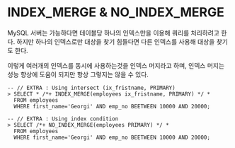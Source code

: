 # INDEX_MERGE & NO_INDEX_MERGE

MySQL 서버는 가능하다면 테이블당 하나의 인덱스만을 이용해 쿼리를 처리하려고 한다. 하지만 하나의 인덱스로만 대상을 찾기 힘들다면 다른 인덱스를 사용해 대상을 찾기도 한다. 

이렇게 여러개의 인덱스를 동시에 사용하는것을 인덱스 머지라고 하며, 인덱스 머지는 성능 향상에 도움이 되지만 항상 그렇지는 않을 수 있다.

```mysql
-- // EXTRA : Using intersect (ix_fristname, PRIMARY)
> SELECT * /*+ INDEX_MERGE(employees ix_fristname, PRIMARY) */ * 
  FROM employees
  WHERE first_name='Georgi' AND emp_no BEETWEEN 10000 AND 20000;

-- // EXTRA : Using index condition
> SELECT /*+ NO_INDEX_MERGE(employees PRIMARY) */ *
  FROM employees
  WHERE first_name='Georgi' AND emp_no BEETWEEN 10000 AND 20000;
```


